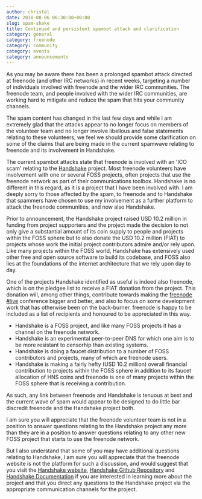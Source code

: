 ```yaml
---
author: christel
date: 2018-08-06 06:30:00+00:00
slug: spam-shake
title: Continued and persistent spambot attack and clarification
category: general
category: freenode
category: community
category: events
category: announcements
---
```

As you may be aware there has been a prolonged spambot attack directed at freenode (and other IRC networks) in recent weeks, targeting a number of individuals involved with freenode and the wider IRC communities. The freenode team, and people involved with the wider IRC communities, are working hard to mitigate and reduce the spam that hits your community channels.

The spam content has changed in the last few days and while I am extremely glad that the attacks appear to no longer focus on members of the volunteer team and no longer involve libellous and false statements relating to these volunteers, we feel we should provide some clarification on some of the claims that are being made in the current spamwave relating to freenode and its involvement in Handshake.

The current spambot attacks state that freenode is involved with an 'ICO scam' relating to the [Handshake](https://handshake.org) project. Most freenode volunteers have involvement with one or several FOSS projects, often projects that use the freenode network as part of their communications toolbox. Handshake is no different in this regard, as it is a project that I have been involved with. I am deeply sorry to those affected by the spam, to freenode and to Handshake that spammers have chosen to use my involvement as a further platform to attack the freenode communities, and now also Handshake. 

Prior to announcement, the Handshake project raised USD 10.2 million in funding from project supporters and the project made the decision to not only give a substantial amount of its coin supply to people and projects within the FOSS sphere but to also donate the USD 10.2 million (FIAT) to projects whose work the initial project contributors admire and/or rely upon. Like many projects within the FOSS world, Handshake has extensively used other free and open source software to build its codebase, and FOSS also lies at the foundations of the internet architecture that we rely upon day to day. 

One of the projects Handshake identified as useful is indeed also freenode, which is on the pledgee list to receive a FIAT donation from the project. This donation will, among other things, contribute towards making the [freenode #live](https://freenode.live) conference bigger and better, and also to focus on some development work that has otherwise been on the back-burner. freenode is happy to be included as a list of recipients and honoured to be appreciated in this way.

- Handshake is a FOSS project, and like many FOSS projects it has a channel on the freenode network.
- Handshake is an experimental peer-to-peer DNS for which one aim is to be more resistant to censorhip than existing systems.
- Handshake is doing a faucet distribution to a number of FOSS contributors and projects, many of which are freenode users.
- Handshake is making a fairly hefty (USD 10.2 million) overall financial contribution to projects within the FOSS sphere in addition to its faucet allocation of HNS coins and freenode is one of many projects within the FOSS sphere that is receiving a contribution.

As such, any link between freenode and Handshake is tenuous at best and the current wave of spam would appear to be designed to do little bar discredit freenode and the Handshake project both.

I am sure you will appreciate that the freenode volunteer team is not in a position to answer questions relating to the Handshake project any more than they are in a position to answer questions relating to any other new FOSS project that starts to use the freenode network. 

But I also understand that some of you may have additional questions relating to Handshake, I am sure you will appreciate that the freenode website is not the platform for such a discussion, and would suggest that you visit the [Handshake website](https://handshake.org), [Handshake Github Repository](https://github.com/handshake-org) and [Handshake Documentation](https://handshake-org.github.io/) if you are interested in learning more about the project and that you direct any questions to the Handshake project via the appropriate communication channels for the project.


